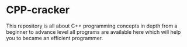 # CPP-cracker
This repository is all about C++ programming concepts in depth from a beginner to advance level all programs are available here which will help you to became an efficient programmer.
